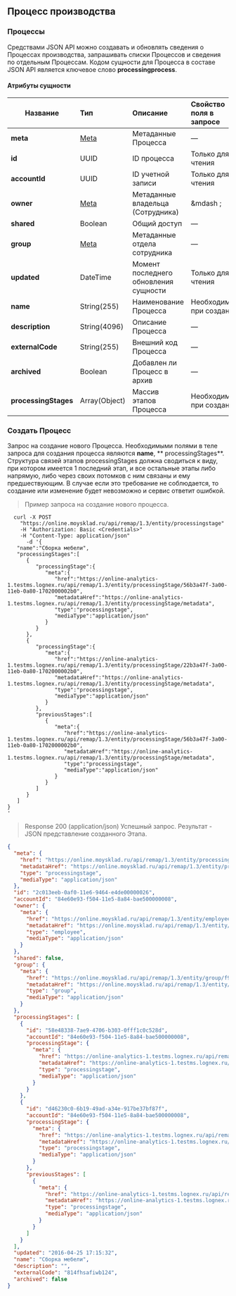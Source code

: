 ## Процесс производства

### Процессы

Средствами JSON API можно создавать и обновлять сведения о Процессах производства, запрашивать списки Процессов и
сведения по отдельным Процессам. Кодом сущности для Процесса в составе JSON API является ключевое слово **processingprocess**.

#### Атрибуты сущности

| Название  | Тип | Описание                    | Свойство поля в запросе | Обязательное при ответе|
| --------- |:----|:----------------------------|:----------------|:------------------------|
|**meta**              |[Meta](../#mojsklad-json-api-obschie-swedeniq-metadannye)|Метаданные Процесса|&mdash;|да
|**id**                |UUID|ID процесса|Только для чтения|да
|**accountId**         |UUID|ID учетной записи|Только для чтения|да
|**owner**         |[Meta](../#mojsklad-json-api-obschie-swedeniq-metadannye)|Метаданные владельца (Сотрудника)|&mdash ;|да
|**shared**         |Boolean|Общий доступ|&mdash;|да
|**group**         |[Meta](../#mojsklad-json-api-obschie-swedeniq-metadannye)|Метаданные отдела сотрудника|&mdash;|да
|**updated**         |DateTime|Момент последнего обновления сущности|Только для чтения|да
|**name**         |String(255)|Наименование Процесса|Необходимое при создании|да
|**description**        |String(4096)|Описание Процесса|&mdash;|нет
|**externalCode**         |String(255)|Внешний код Процесса|&mdash;|да
|**archived**        |Boolean|Добавлен ли Процесс в архив|&mdash;|да
|**processingStages**|Array(Object)|Массив этапов Процесса|Необходимо при создании|да

### Создать Процесс

Запрос на создание нового Процесса. Необходимыми полями в теле запроса для создания процесса являются **name**, **
processingStages**. Структура связей этапов processingStages должна сводиться к виду, при котором имеется 1 последний
этап, и все остальные этапы либо напрямую, либо через своих потомков с ним связаны и ему предшествующим. В случае если это
требование не соблюдается, то создание или изменение будет невозможно и сервис ответит ошибкой.

> Пример запроса на создание нового процесса.

```shell
  curl -X POST
    "https://online.moysklad.ru/api/remap/1.3/entity/processingstage"
    -H "Authorization: Basic <Credentials>"
    -H "Content-Type: application/json"
      -d '{
   "name":"Сборка мебели",
   "processingStages":[
      {
         "processingStage":{
            "meta":{
               "href":"https://online-analytics-1.testms.lognex.ru/api/remap/1.3/entity/processingStage/56b3a47f-3a00-11eb-0a80-1702000002b0",
               "metadataHref":"https://online-analytics-1.testms.lognex.ru/api/remap/1.3/entity/processingStage/metadata",
               "type":"processingstage",
               "mediaType":"application/json"
            }
         }
      },
      {
         "processingStage":{
            "meta":{
               "href":"https://online-analytics-1.testms.lognex.ru/api/remap/1.3/entity/processingStage/22b3a47f-3a00-11eb-0a80-1702000002b0",
               "metadataHref":"https://online-analytics-1.testms.lognex.ru/api/remap/1.3/entity/processingStage/metadata",
               "type":"processingstage",
               "mediaType":"application/json"
            }
         },
         "previousStages":[
            {
               "meta":{
                  "href":"https://online-analytics-1.testms.lognex.ru/api/remap/1.3/entity/processingStage/56b3a47f-3a00-11eb-0a80-1702000002b0",
                  "metadataHref":"https://online-analytics-1.testms.lognex.ru/api/remap/1.3/entity/processingStage/metadata",
                  "type":"processingstage",
                  "mediaType":"application/json"
               }
            }
         ]
      }
   ]
}
'  
```

> Response 200 (application/json)
Успешный запрос. Результат - JSON представление созданного Этапа.

```json
{
  "meta": {
    "href": "https://online.moysklad.ru/api/remap/1.3/entity/processingstage/2c013eeb-0af0-11e6-9464-e4de00000026",
    "metadataHref": "https://online.moysklad.ru/api/remap/1.3/entity/processingstage/metadata",
    "type": "processingstage",
    "mediaType": "application/json"
  },
  "id": "2c013eeb-0af0-11e6-9464-e4de00000026",
  "accountId": "84e60e93-f504-11e5-8a84-bae500000008",
  "owner": {
    "meta": {
      "href": "https://online.moysklad.ru/api/remap/1.3/entity/employee/faba7f37-2e58-11e6-8a84-bae500000028",
      "metadataHref": "https://online.moysklad.ru/api/remap/1.3/entity/employee/metadata",
      "type": "employee",
      "mediaType": "application/json"
    }
  },
  "shared": false,
  "group": {
    "meta": {
      "href": "https://online.moysklad.ru/api/remap/1.3/entity/group/f97aa1fb-2e58-11e6-8a84-bae500000002",
      "metadataHref": "https://online.moysklad.ru/api/remap/1.3/entity/group/metadata",
      "type": "group",
      "mediaType": "application/json"
    }
  },
  "processingStages": [
    {
      "id": "58e48338-7ae9-4706-b303-0fff1c0c528d",
      "accountId": "84e60e93-f504-11e5-8a84-bae500000008",
      "processingStage": {
        "meta": {
          "href": "https://online-analytics-1.testms.lognex.ru/api/remap/1.3/entity/processingStage/56b3a47f-3a00-11eb-0a80-1702000002b0",
          "metadataHref": "https://online-analytics-1.testms.lognex.ru/api/remap/1.3/entity/processingStage/metadata",
          "type": "processingstage",
          "mediaType": "application/json"
        }
      }
    },
    {
      "id": "d46230c0-6b19-49ad-a34e-917be37bf87f",
      "accountId": "84e60e93-f504-11e5-8a84-bae500000008",
      "processingStage": {
        "meta": {
          "href": "https://online-analytics-1.testms.lognex.ru/api/remap/1.3/entity/processingStage/22b3a47f-3a00-11eb-0a80-1702000002b0",
          "metadataHref": "https://online-analytics-1.testms.lognex.ru/api/remap/1.3/entity/processingStage/metadata",
          "type": "processingstage",
          "mediaType": "application/json"
        }
      },
      "previousStages": [
        {
          "meta": {
            "href": "https://online-analytics-1.testms.lognex.ru/api/remap/1.3/entity/processingStage/56b3a47f-3a00-11eb-0a80-1702000002b0",
            "metadataHref": "https://online-analytics-1.testms.lognex.ru/api/remap/1.3/entity/processingStage/metadata",
            "type": "processingstage",
            "mediaType": "application/json"
          }
        }
      ]
    }
  ],
  "updated": "2016-04-25 17:15:32",
  "name": "Сборка мебели",
  "description": "",
  "externalCode": "814fhsafiwb124",
  "archived": false
}
```
